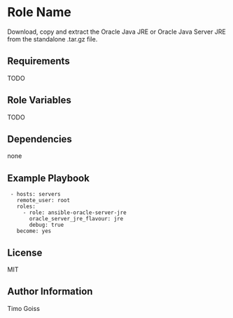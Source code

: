 Role Name
=========

Download, copy and extract the Oracle Java JRE or Oracle Java Server JRE from the standalone .tar.gz file.

Requirements
------------

TODO

Role Variables
--------------

TODO

Dependencies
------------

none

Example Playbook
----------------

     - hosts: servers
       remote_user: root
       roles:
         - role: ansible-oracle-server-jre
           oracle_server_jre_flavour: jre
           debug: true
       become: yes

License
-------

MIT

Author Information
------------------

Timo Goiss
